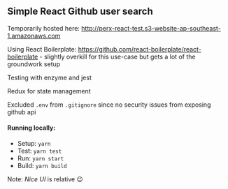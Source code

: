 ## Simple React Github user search

Temporarily hosted here: http://perx-react-test.s3-website-ap-southeast-1.amazonaws.com

Using React Boilerplate: https://github.com/react-boilerplate/react-boilerplate - slightly overkill for this use-case but gets a lot of the groundwork setup

Testing with enzyme and jest

Redux for state management

Excluded `.env` from `.gitignore` since no security issues from exposing github api


#### Running locally:
- Setup: `yarn`
- Test: `yarn test`
- Run: `yarn start`
- Build: `yarn build`

Note: _Nice UI_ is relative 😉